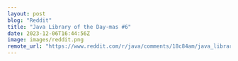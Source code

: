 ```yaml
---
layout: post
blog: "Reddit"
title: "Java Library of the Day-mas #6"
date: 2023-12-06T16:44:56Z
image: images/reddit.png
remote_url: "https://www.reddit.com/r/java/comments/18c84am/java_library_of_the_daymas_6/"
---
```

